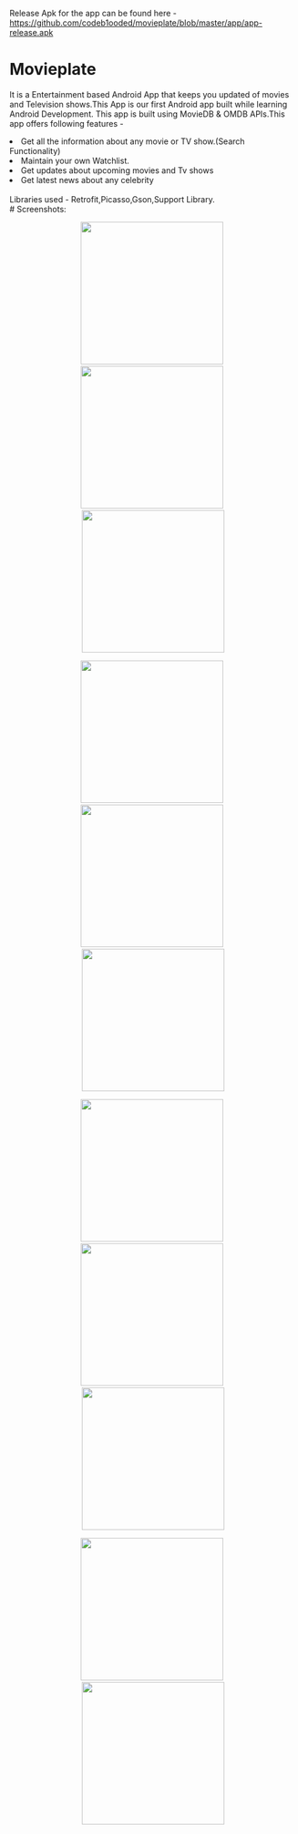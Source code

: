 Release Apk for the app can be found here - https://github.com/codeb1ooded/movieplate/blob/master/app/app-release.apk

# Movieplate
It is a Entertainment based Android App that keeps you updated of movies and Television shows.This App is our first Android app built while learning Android Development. This app is built using MovieDB &amp; OMDB APIs.This app offers following features -
<li>  Get all the information about any movie or TV show.(Search Functionality) </li>
<li>  Maintain your own Watchlist. </li>
<li>  Get updates about upcoming movies and Tv shows </li>
<li>  Get latest news about any celebrity </li>
<br>
Libraries used - Retrofit,Picasso,Gson,Support Library.
<br>
# Screenshots:
<p align="center">
  <img src="images/movieplate1.jpg" width="250"/>&nbsp;
  <img src="images/movieplate2.jpg" width="250"/>&nbsp;
  <img src="images/movieplate3.jpg" width="250"/>
</p>
<p align="center">
  <img src="images/movieplate4.jpg" width="250"/>&nbsp;
  <img src="images/movieplate5.jpg" width="250"/>&nbsp;
  <img src="images/movieplate6.jpg" width="250"/>
</p>
<p align="center">
  <img src="images/movieplate7.jpg" width="250"/>&nbsp;
  <img src="images/movieplate8.jpg" width="250"/>&nbsp;
  <img src="images/movieplate9.jpg" width="250"/>
</p>
<p align="center">
  <img src="images/movieplate10.jpg" width="250"/>&nbsp;
  <img src="images/movieplate11.jpg" width="250"/>
</p>
